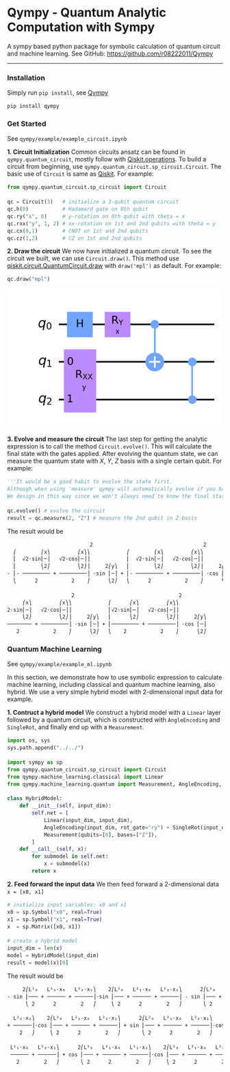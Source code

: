 # Qympy - Quantum Analytic Computation with Sympy
A sympy based python package for symbolic calculation of quantum circuit and machine learning.
See GitHub: https://github.com/r08222011/Qympy

---

### Installation
Simply run `pip install`, see [Qympy](https://pypi.org/project/qympy/)

```bash
pip install qympy
```

### Get Started
See `qympy/example/example_circuit.ipynb`

**1. Circuit Initialization**
Common circuits ansatz can be found in `qympy.quantum_circuit`, mostly follow with [Qiskit.operations](https://qiskit.org/documentation/tutorials/circuits/3_summary_of_quantum_operations.html). To build a circuit from beginning, use `qympy.quantum_circuit.sp_circuit.Circuit`. The basic use of `Circuit` is same as [Qiskit](https://qiskit.org). For example:
```python
from qympy.quantum_circuit.sp_circuit import Circuit

qc = Circuit(3)   # initialize a 3-qubit quantum circuit
qc.h(0)           # Hadamard gate on 0th qubit
qc.ry("x", 0)     # y-rotation on 0th qubit with theta = x
qc.rxx("y", 1, 2) # xx-rotation on 1st and 2nd qubits with theta = y
qc.cx(0,1)        # CNOT on 1st and 2nd qubits
qc.cz(1,2)        # CZ on 1st and 2nd qubits
```

**2. Draw the circuit**
We now have initialized a quantum circuit. To see the circuit we built, we can use `Circuit.draw()`. This method use [qiskit.circuit.QuantumCircuit.draw](https://qiskit.org/documentation/stubs/qiskit.circuit.QuantumCircuit.draw.html) with `draw('mpl')` as default. For example:

```python
qc.draw("mpl")
```
![plot](./src/qympy/example/example_circuit.png)

**3. Evolve and measure the circuit**
The last step for getting the analytic expression is to call the method `Circuit.evolve()`. This will calculate the final state with the gates applied. After evolving the quantum state, we can measure the quantum state with *X*, *Y*, *Z* basis with a single certain qubit. For example:
```python
'''It would be a good habit to evolve the state first.
Although when using 'measure' qympy will automatically evolve if you haven't evolve.
We design in this way since we won't always need to know the final state for every case.'''

qc.evolve() # evolve the circuit
result = qc.measure(2, "Z") # measure the 2nd qubit in Z-basis
```

The result would be

```txt
                           2                                    2             
  ⎛        ⎛x⎞         ⎛x⎞⎞            ⎛        ⎛x⎞         ⎛x⎞⎞            ⎛ 
  ⎜  √2⋅sin⎜─⎟   √2⋅cos⎜─⎟⎟            ⎜  √2⋅sin⎜─⎟   √2⋅cos⎜─⎟⎟            ⎜√
  ⎜        ⎝2⎠         ⎝2⎠⎟     2⎛y⎞   ⎜        ⎝2⎠         ⎝2⎠⎟     2⎛y⎞   ⎜ 
- ⎜- ───────── + ─────────⎟ ⋅sin ⎜─⎟ + ⎜- ───────── + ─────────⎟ ⋅cos ⎜─⎟ - ⎜─
  ⎝      2           2    ⎠      ⎝2⎠   ⎝      2           2    ⎠      ⎝2⎠   ⎝ 

                     2                                  2        
     ⎛x⎞         ⎛x⎞⎞            ⎛      ⎛x⎞         ⎛x⎞⎞         
2⋅sin⎜─⎟   √2⋅cos⎜─⎟⎟            ⎜√2⋅sin⎜─⎟   √2⋅cos⎜─⎟⎟         
     ⎝2⎠         ⎝2⎠⎟     2⎛y⎞   ⎜      ⎝2⎠         ⎝2⎠⎟     2⎛y⎞
──────── + ─────────⎟ ⋅sin ⎜─⎟ + ⎜───────── + ─────────⎟ ⋅cos ⎜─⎟
   2           2    ⎠      ⎝2⎠   ⎝    2           2    ⎠      ⎝2⎠
```

### Quantum Machine Learning
See `qympy/example/example_ml.ipynb`

In this section, we demonstrate how to use symbolic expression to calculate machine learning, including classical and quantum machine learning, also hybrid. We use a very simple hybrid model with 2-dimensional input data for example.

**1. Contruct a hybrid model**
We construct a hybrid model with a `Linear` layer followed by a quantum circuit, which is constructed with `AngleEncoding` and `SingleRot`, and finally end up with a `Measurement`.

```python
import os, sys
sys.path.append("../../")

import sympy as sp
from qympy.quantum_circuit.sp_circuit import Circuit
from qympy.machine_learning.classical import Linear
from qympy.machine_learning.quantum import Measurement, AngleEncoding, SingleRot

class HybridModel:
    def __init__(self, input_dim):
        self.net = [
            Linear(input_dim, input_dim),
            AngleEncoding(input_dim, rot_gate="ry") + SingleRot(input_dim, rot_mode=['rz'], ent_mode='cx'),
            Measurement(qubits=[0], bases=["Z"]),
        ]
    def __call__(self, x):
        for submodel in self.net:
            x = submodel(x)
        return x
```

**2. Feed forward the input data**
We then feed forward a 2-dimensional data `x = [x0, x1]`

```python
# initialize input variables: x0 and x1
x0 = sp.Symbol("x0", real=True)
x1 = sp.Symbol("x1", real=True)
x  = sp.Matrix([x0, x1])

# create a hybrid model
input_dim = len(x)
model = HybridModel(input_dim)
result = model(x)[0]
```

The result would be

```txt
     2⎛L¹₀   L¹₁⋅x₀   L¹₂⋅x₁⎞    2⎛L²₀   L²₁⋅x₀   L²₂⋅x₁⎞      2⎛L¹₀   L¹₁⋅x₀ 
- sin ⎜─── + ────── + ──────⎟⋅sin ⎜─── + ────── + ──────⎟ - sin ⎜─── + ────── 
      ⎝ 2      2        2   ⎠     ⎝ 2      2        2   ⎠       ⎝ 2      2    

  L¹₂⋅x₁⎞    2⎛L²₀   L²₁⋅x₀   L²₂⋅x₁⎞      2⎛L²₀   L²₁⋅x₀   L²₂⋅x₁⎞    2⎛L¹₀  
+ ──────⎟⋅cos ⎜─── + ────── + ──────⎟ + sin ⎜─── + ────── + ──────⎟⋅cos ⎜─── +
    2   ⎠     ⎝ 2      2        2   ⎠       ⎝ 2      2        2   ⎠     ⎝ 2   

 L¹₁⋅x₀   L¹₂⋅x₁⎞      2⎛L¹₀   L¹₁⋅x₀   L¹₂⋅x₁⎞    2⎛L²₀   L²₁⋅x₀   L²₂⋅x₁⎞
 ────── + ──────⎟ + cos ⎜─── + ────── + ──────⎟⋅cos ⎜─── + ────── + ──────⎟
   2        2   ⎠       ⎝ 2      2        2   ⎠     ⎝ 2      2        2   ⎠
```